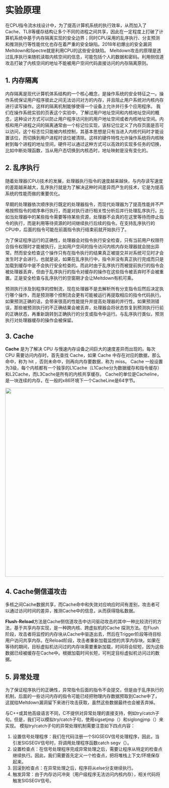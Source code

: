 # 实验原理

在CPU指令流水线设计中，为了提高计算机系统的执行效率，从而加入了Cache、TLB等缓存结构让多个不同的进程之间共享，因此在一定程度上打破了计算机系统中基于内存隔离实现的安全边界；同时CPU采用的乱序执行、分支预测和推测执行等性能优化也存在着严重的安全缺陷。2018年初爆出的安全漏洞Meltdown和Spectre就是利用CPU的这些安全缺陷。
Meltdown攻击的原理是透过乱序执行来随机读取内核空间的信息，可能包括个人的数据和密码。利用侧信道攻击打破了内核空间的地址不能被用户空间代码直接访问的内存隔离原则。

## 1. 内存隔离

内存隔离是现代计算机体系结构的一个核心概念，是操作系统的安全特征之一。操作系统保证用户程序彼此之间无法访问对方的内存，并且阻止用户系统对内核内存进行读写操作。这样的隔离机制能够使得一个设备上允许并行多个应用程序。
我们在操作系统实验的页表这个实验中，了解过用户地址空间和内核地址空间的概念，这种设计方式可以防止用户程序访问别的用户地址空间或者内核地址空间。内核和用户进程之间的隔离通常由一个标记位实现，该标记位定义了内存页面是否可以访问，这个标志位只能被内核控制，其基本思想是只有当进入内核代码时才能设置该位，而切换到用户进程时该位被清除。这样的硬件特性允许操作系统将内核映射到每个进程的地址空间，硬件可以通过这种方式可以高效的实现多任务的切换，比如中断处理函数，当从用户态切换到内核态时，地址映射是没有变化的。




## 2. 乱序执行

随着处理器(CPU)技术的发展，处理器执行指令的速度越来越快，与内存读写速度的差距越来越大，乱序执行就是为了解决这种时间差异而产生的技术，它是为提高系统的性能而做的重要优化。

早期的处理器依次顺序执行既定的处理器指令，而现代处理器为了提高性能并不严格按照指令的顺序串行执行，而是对执行进行相关性分析后并行处理乱序执行。比如当处理器中的某些指令需要等待某些资源，处理器不会真的在这里等待而停止指令的执行，而是利用等待资源的时间继续执行后续的指令。在支持乱序执行的CPU中，后面的指令可能在前面指令执行结束前就开始执行了。

为了保证程序运行的正确性，处理器会对指令执行安全检查，只有当前用户权限符合指令权限时才能被执行，比如用户空间的指令访问内核内存处理器就会抛出异常。然而安全检查这个操作只有在指令执行的结果真正被提交并对系统可见时才会发生时才会进行。也就是说，如果在乱序执行中，指令并没有真正执行完成而只是加载到缓存中是不会执行安全检查的。而此时由于乱序执行而被提前执行的指令会被处理器丢弃，但由于乱序执行的指令对缓存的操作在这些指令被丢弃时不会被重置。正是安全检查与乱序执行的空窗期才会让Meltdown有机可乘。

预测执行涉及到程序的控制流，现在处理器不是去解析所有分支指令后然后决定执行哪个操作，而是预测哪个控制流会更有可能被运行再提取相应的指令代码执行。如果预测正确的话，会带来很高的性能提升并提高处理器的并行性。如果预测错误，那些被预测执行的不正确结果会被丢弃，处理器会将状态恢复到预测执行行前的正确状态，再重新跳转到正确执行的分支或指令中运行。与乱序执行类似，预测执行对处理器缓存的操作会被保留。



## 3. Cache

**Cache** 是为了解决 CPU 与慢速内存设备之间巨大的速度差异而出现的。每次 CPU 需要访问内存时，首先查找 Cache，如果 Cache 中存在对应的数据，那么命中，称为 hit ，否则未命中，则再向内存要数据，称为 miss。
Cache 一般设置为3级，每个内核都有一个独享的L1Cache（L1Cache分为数据缓存和指令缓存）和L2Cache，而L3Cache是所有的内核共享缓存。
Cache的单位是Cacheline，是一块连续的内存，在一般的x86环境下一个CacheLine是64字节。

<center><img src="../assets/1-1 三级Cache位置.png" width = 600></center>

## 4. Cache侧信道攻击

多核之间Cache数据共享，而Cache命中和失效对应响应时间有差别，攻击者可以通过访问时间的差异，推测Cache中的信息，从而获得隐私数据。

**Flush-Reload**方法是Cache侧信道攻击中访问驱动攻击的其中一种比较流行的方法，基于共享内存实现，是一种跨内核、跨虚拟机的Cache 探测方法。在Flush 阶段，攻击者将监控的内存块从Cache中驱逐出去，然后在Trigger阶段等待目标用户访问共享内存。在Reload阶段，攻击者重新加载监控的共享内存块。如果在等待的期间，目标虚拟机访问过的内存块需要重新加载，时间将会较短，因为这些数据已经被缓存在Cache中。根据加载时间长短，可判定目标虚拟机访问过的数据。


## 5. 异常处理

为了保证程序执行的正确性，异常指令后面的指令不会提交，但是由于乱序执行的机制，后面的一些访问内存的指令可能已经把物理内存数据预取到Cache中了，这就给Meltdown漏洞留下来进行攻击获取，虽然这些数据最终也会被丢弃掉。

与C++或其他高级语言不同，C不提供对异常处理的直接支持，例如try/catch子句。但是，我们可以模拟try/catch子句，使用sigsetjmp（）和siglongjmp（）来实现。
模拟try/catch子句的异常处理机制需要注意如下四点内容：
1. 设置信号处理程序：我们在代码注册一个SIGSEGV信号处理程序，因此，当引发SIGSEGV信号时，将调用处理程序函数catch segv（）。
2. 设置检查点：在信号处理程序完成异常处理之后，需要让程序从特定的检查点继续执行。因此，我们需要首先定义一个检查点，把将堆栈上下文/环境保存起来。
3. 回滚到检查点：在异常处理之后，程序将从else分支继续执行。
4. 触发异常：由于内存访问冲突（用户级程序无法访问内核内存），相关代码将触发SIGSEGV信号。


